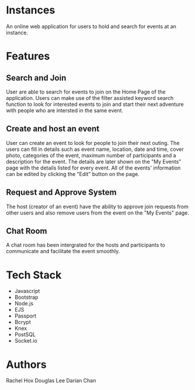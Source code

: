 # Instances
An online web application for users to hold and search for events at an instance.

# Features

## Search and Join
User are able to search for events to join on the Home Page of the application. Users can make use of the filter assisted keyword search function to look for interested events to join and start their next adventure with people who are intersted in the same event.

## Create and host an event
User can create an event to look for people to join their next outing. The users can fill in details such as event name, location, date and time, cover photo, categories of the event, maximum number of participants and a description for the event. The details are later shown on the "My Events" page with the details listed for every event.  All of the events' information can be edited by clicking the "Edit" button on the page.

## Request and Approve System
The host (creator of an event) have the ability to approve join requests from other users and also remove users from the event on the "My Events" page.

## Chat Room
A chat room has been intergrated for the hosts and participants to communicate and facilitate the event smoothly.

# Tech Stack
- Javascript
- Bootstrap
- Node.js
- EJS
- Passport
- Bcrypt
- Knex
- PostSQL
- Socket.io

# Authors
Rachel Hox
Douglas Lee
Darian Chan
